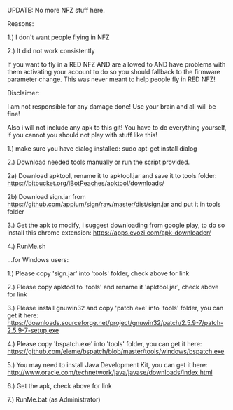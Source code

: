 UPDATE: No more NFZ stuff here.

Reasons: 

1.) I don't want people flying in NFZ 

2.) It did not work consistently

If you want to fly in a RED NFZ AND are allowed to AND have problems with them activating your account to do so you should fallback to the firmware parameter change. This was never meant to help people fly in RED NFZ!

Disclaimer:


I am not responsible for any damage done! Use your brain and all will be fine!

Also i will not include any apk to this git! You have to do everything yourself, if you cannot you should not play with stuff like this!

1.) make sure you have dialog installed: sudo apt-get install dialog

2.) Download needed tools manually or run the script provided. 

2a) Download apktool, rename it to apktool.jar and save it to tools folder:
https://bitbucket.org/iBotPeaches/apktool/downloads/

2b) Download sign.jar from https://github.com/appium/sign/raw/master/dist/sign.jar and put it in tools folder

3.) Get the apk to modify, i suggest downloading from google play, to do so install this chrome extension:
https://apps.evozi.com/apk-downloader/

4.) RunMe.sh


...for Windows users:

1.) Please copy 'sign.jar' into 'tools' folder, check above for link

2.) Please copy apktool to 'tools' and rename it 'apktool.jar', check above for link

3.) Please install gnuwin32 and copy 'patch.exe' into 'tools' folder, you can get it here: https://downloads.sourceforge.net/project/gnuwin32/patch/2.5.9-7/patch-2.5.9-7-setup.exe

4.) Please copy 'bspatch.exe' into 'tools' folder, you can get it here: https://github.com/eleme/bspatch/blob/master/tools/windows/bspatch.exe

5.) You may need to install Java Development Kit, you can get it here: http://www.oracle.com/technetwork/java/javase/downloads/index.html

6.) Get the apk, check above for link

7.) RunMe.bat (as Administrator)
